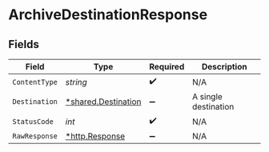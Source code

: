 # ArchiveDestinationResponse


## Fields

| Field                                                     | Type                                                      | Required                                                  | Description                                               |
| --------------------------------------------------------- | --------------------------------------------------------- | --------------------------------------------------------- | --------------------------------------------------------- |
| `ContentType`                                             | *string*                                                  | :heavy_check_mark:                                        | N/A                                                       |
| `Destination`                                             | [*shared.Destination](../../models/shared/destination.md) | :heavy_minus_sign:                                        | A single destination                                      |
| `StatusCode`                                              | *int*                                                     | :heavy_check_mark:                                        | N/A                                                       |
| `RawResponse`                                             | [*http.Response](https://pkg.go.dev/net/http#Response)    | :heavy_minus_sign:                                        | N/A                                                       |